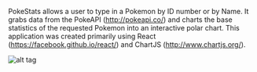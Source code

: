 PokeStats allows a user to type in a Pokemon by ID number or by Name. 
It grabs data from the PokeAPI (http://pokeapi.co/) and charts the base statistics of the requested Pokemon into an interactive polar chart. 
This application was created primarily using React (https://facebook.github.io/react/) and ChartJS (http://www.chartjs.org/). 


![alt tag](https://farm5.staticflickr.com/4403/36487227665_d33535e49c_h.jpg "PokeStats retrieving stats for Quilava")
